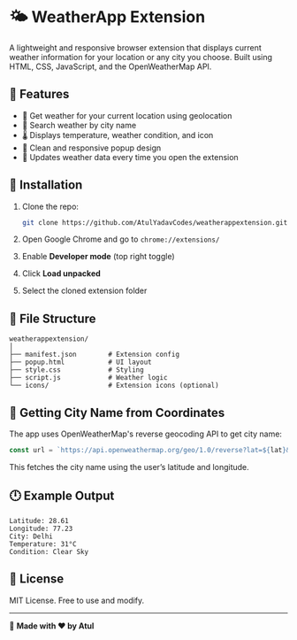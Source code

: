 # 🌤️ WeatherApp Extension

A lightweight and responsive browser extension that displays current weather information for your location or any city you choose. Built using HTML, CSS, JavaScript, and the OpenWeatherMap API.

## 🔧 Features

* 📍 Get weather for your current location using geolocation
* 🌆 Search weather by city name
* 🌡️ Displays temperature, weather condition, and icon
* 📱 Clean and responsive popup design
* 🔄 Updates weather data every time you open the extension

## 🚀 Installation

1. Clone the repo:

   ```bash
   git clone https://github.com/AtulYadavCodes/weatherappextension.git
   ```
2. Open Google Chrome and go to `chrome://extensions/`
3. Enable **Developer mode** (top right toggle)
4. Click **Load unpacked**
5. Select the cloned extension folder

## 📂 File Structure

```
weatherappextension/
│
├── manifest.json        # Extension config
├── popup.html           # UI layout
├── style.css            # Styling
├── script.js            # Weather logic
└── icons/               # Extension icons (optional)
```

## 📰 Getting City Name from Coordinates

The app uses OpenWeatherMap's reverse geocoding API to get city name:

```js
const url = `https://api.openweathermap.org/geo/1.0/reverse?lat=${lat}&lon=${lon}&limit=1&appid=${apiKey}`;
```

This fetches the city name using the user’s latitude and longitude.

## 🕛 Example Output

```
Latitude: 28.61
Longitude: 77.23
City: Delhi
Temperature: 31°C
Condition: Clear Sky
```

## 📄 License

MIT License. Free to use and modify.

---

🔗 **Made with ❤️ by Atul**
